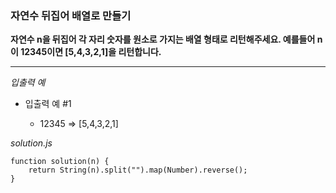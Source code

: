 ### 자연수 뒤집어 배열로 만들기

**자연수 n을 뒤집어 각 자리 숫자를 원소로 가지는 배열 형태로 리턴해주세요. 예를들어 n이 12345이면 [5,4,3,2,1]을 리턴합니다.**

---

_입출력 예_

- 입출력 예 #1

  - 12345 => [5,4,3,2,1]

_solution.js_

```
function solution(n) {
    return String(n).split("").map(Number).reverse();
}
```
